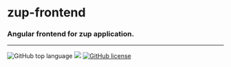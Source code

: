 # zup-frontend

### Angular frontend for zup application.

---
![GitHub top language](https://img.shields.io/github/languages/top/cccaaannn/zup-frontend?style=flat-square) ![](https://img.shields.io/github/repo-size/cccaaannn/zup-frontend?style=flat-square) [![GitHub license](https://img.shields.io/github/license/cccaaannn/zup-frontend?style=flat-square)](https://github.com/cccaaannn/zup-frontend/blob/master/LICENSE)
